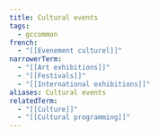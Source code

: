 ```yaml
---
title: Cultural events
tags:
  - gccommon
french:
  - "[[Evenement culturel]]"
narrowerTerm:
  - "[[Art exhibitions]]"
  - "[[Festivals]]"
  - "[[International exhibitions]]"
aliases: Cultural events
relatedTerm:
  - "[[Culture]]"
  - "[[Cultural programming]]"
---
```


